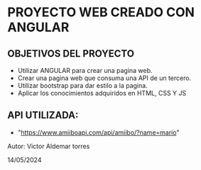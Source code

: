 # PROYECTO WEB CREADO CON ANGULAR

## OBJETIVOS DEL PROYECTO

- Utilizar ANGULAR para crear una pagina web.
- Crear una pagina web que consuma una API de un tercero.
- Utilizar bootstrap para dar estilo a la pagina.
- Aplicar los conocimientos adquiridos en HTML, CSS Y JS

## API UTILIZADA:
- "https://www.amiiboapi.com/api/amiibo/?name=mario"

Autor: Victor Aldemar torres

14/05/2024
